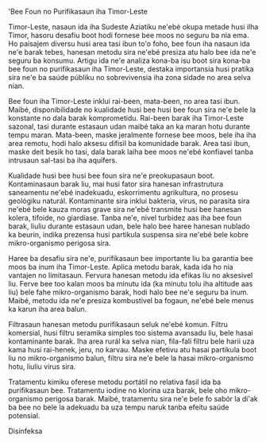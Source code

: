'Bee Foun no Purifikasaun iha Timor-Leste

Timor-Leste, nasaun ida iha Sudeste Aziatiku ne'ebé okupa metade husi ilha Timor, hasoru desafiu boot hodi fornese bee moos no seguru ba nia ema. Ho paisajem diversu husi area tasi ibun to'o foho, bee foun iha nasaun ida ne'e barak tebes, hanesan metodu sira ne'ebé presiza atu halo bee ida ne'e seguru ba konsumu. Artigu ida ne'e analiza kona-ba isu boot sira kona-ba bee foun no purifikasaun iha Timor-Leste, destaka importansia husi pratika sira ne'e ba saúde públiku no sobrevivensia iha zona sidade no area selva nian.

Bee foun iha Timor-Leste inklui rai-been, mata-been, no area tasi ibun. Maibé, disponibilidade no kualidade husi bee husi bee foun sira ne'e bele la konstante no dala barak komprometidu. Rai-been barak iha Timor-Leste sazonal, tasi durante estasaun udan maibé taka an ka maran hotu durante tempu maran. Mata-been, maske jeralmente fornese bee moos, bele iha iha area remotu, hodi halo aksesu difisil ba komunidade barak. Area tasi ibun, maske deit besik ho tasi, dala barak laiha bee moos ne'ebé konfiavel tanba intrusaun sal-tasi ba iha aquifers.

Kualidade husi bee husi bee foun sira ne'e preokupasaun boot. Kontaminasaun barak liu, mai husi fator sira hanesan infrastrutura saneamentu ne'ebé inadekuadu, eskorrimentu agrikultura, no prosesu geológiku naturál. Kontaminante sira inklui bakteria, virus, no parasita sira ne'ebé bele kauza moras grave sira ne'ebé transmite husi bee hanesan kolera, tifoide, no giardíase. Tanba ne'e, nivel turbidez aas iha bee foun barak, liuliu durante estasaun udan, bele halo bee haree hanesan nublado ka beurin, indika prezensa husi partikula suspensa sira ne'ebé bele kobre mikro-organismo perigosa sira.

Haree ba desafiu sira ne'e, purifikasaun bee importante liu ba garantia bee moos ba inum iha Timor-Leste. Aplica metodu barak, kada ida ho nia vantajen no limitasaun. Fervura hanesan metodu ida efikas liu no aksesivel liu. Ferve bee too kalan moos ba minutu ida (ka minutu tolu iha altitude aas liu) bele fahe mikro-organismo barak, hodi halo bee ne'e seguru ba inum. Maibé, metodu ida ne'e presiza kombustivel ba fogaun, ne'ebé bele menus ka karun iha area balun.

Filtrasaun hanesan metodu purifikasaun seluk ne'ebé komun. Filtru komersial, husi filtru seramika simples too sistema avansadu liu, bele hasai kontaminante barak. Iha area rurál ka selva nian, fila-fali filtru bele harii uza kama husi rai-henek, jeru, no karvau. Maske efetivu atu hasai partikula boot liu no mikro-organismo balun, filtru sira ne'e bele la hasai mikro-organismo hotu, liuliu virus sira.

Tratamentu kimiku oferese metodu portátil no relativa fasil ida ba purifikasaun bee. Tratamentu iodine no klorina uza barak, bele oho mikro-organismo perigosa barak. Maibé, tratamentu sira ne'e bele fo sabór la di'ak ba bee no bele la adekuadu ba uza tempu naruk tanba efeitu saúde potensial.

Disinfeksa